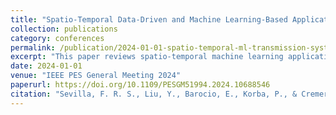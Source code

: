 ```yaml
---
title: "Spatio-Temporal Data-Driven and Machine Learning-Based Applications for Transmission Systems"
collection: publications
category: conferences
permalink: /publication/2024-01-01-spatio-temporal-ml-transmission-systems
excerpt: "This paper reviews spatio-temporal machine learning applications for transmission systems, highlighting use cases in system stability and operational planning. It identifies trends and future research directions."
date: 2024-01-01
venue: "IEEE PES General Meeting 2024"
paperurl: https://doi.org/10.1109/PESGM51994.2024.10688546
citation: "Sevilla, F. R. S., Liu, Y., Barocio, E., Korba, P., & Cremer, J. L. (2024). 'Spatio-Temporal Data-Driven and Machine Learning-Based Applications for Transmission Systems.' IEEE PES General Meeting 2024."
---
```

